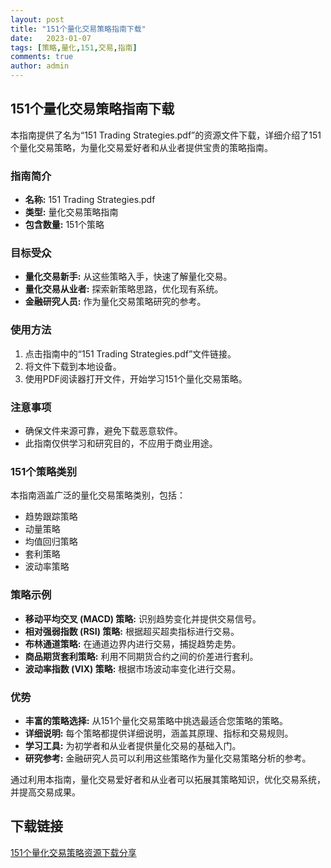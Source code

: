 ```yaml
---
layout: post
title: "151个量化交易策略指南下载"
date:   2023-01-07
tags: [策略,量化,151,交易,指南]
comments: true
author: admin
---
```

## 151个量化交易策略指南下载

本指南提供了名为“151 Trading Strategies.pdf”的资源文件下载，详细介绍了151个量化交易策略，为量化交易爱好者和从业者提供宝贵的策略指南。

### 指南简介

- **名称:** 151 Trading Strategies.pdf
- **类型:** 量化交易策略指南
- **包含数量:** 151个策略

### 目标受众

- **量化交易新手:** 从这些策略入手，快速了解量化交易。
- **量化交易从业者:** 探索新策略思路，优化现有系统。
- **金融研究人员:** 作为量化交易策略研究的参考。

### 使用方法

1. 点击指南中的“151 Trading Strategies.pdf”文件链接。
2. 将文件下载到本地设备。
3. 使用PDF阅读器打开文件，开始学习151个量化交易策略。

### 注意事项

- 确保文件来源可靠，避免下载恶意软件。
- 此指南仅供学习和研究目的，不应用于商业用途。

### 151个策略类别

本指南涵盖广泛的量化交易策略类别，包括：

- 趋势跟踪策略
- 动量策略
- 均值回归策略
- 套利策略
- 波动率策略

### 策略示例

- **移动平均交叉 (MACD) 策略:** 识别趋势变化并提供交易信号。
- **相对强弱指数 (RSI) 策略:** 根据超买超卖指标进行交易。
- **布林通道策略:** 在通道边界内进行交易，捕捉趋势走势。
- **商品期货套利策略:** 利用不同期货合约之间的价差进行套利。
- **波动率指数 (VIX) 策略:** 根据市场波动率变化进行交易。

### 优势

- **丰富的策略选择:** 从151个量化交易策略中挑选最适合您策略的策略。
- **详细说明:** 每个策略都提供详细说明，涵盖其原理、指标和交易规则。
- **学习工具:** 为初学者和从业者提供量化交易的基础入门。
- **研究参考:** 金融研究人员可以利用这些策略作为量化交易策略分析的参考。

通过利用本指南，量化交易爱好者和从业者可以拓展其策略知识，优化交易系统，并提高交易成果。

## 下载链接

[151个量化交易策略资源下载分享](https://pan.quark.cn/s/7f556b345d06)